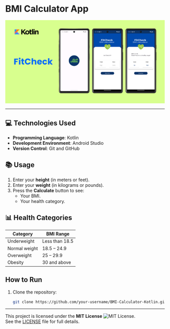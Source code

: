 # BMI Calculator App
![](https://github.com/thitiP11222/BMI-Calculator-Kotlin/blob/main/mockup.png)

---

## **💻 Technologies Used**

- **Programming Language**: Kotlin
- **Development Environment**: Android Studio
- **Version Control**: Git and GitHub

## **📚 Usage**

1. Enter your **height** (in meters or feet).
2. Enter your **weight** (in kilograms or pounds).
3. Press the **Calculate** button to see:
   - Your BMI.
   - Your health category.

## **📊 Health Categories**

| Category       | BMI Range        |
|----------------|------------------|
| Underweight    | Less than 18.5   |
| Normal weight  | 18.5 – 24.9      |
| Overweight     | 25 – 29.9        |
| Obesity        | 30 and above     |


## How to Run

1. Clone the repository:
   ```bash
   git clone https://github.com/your-username/BMI-Calculator-Kotlin.git
   
---

This project is licensed under the **MIT License** ![MIT License](https://img.shields.io/badge/License-MIT-blue.svg).  
See the [LICENSE](LICENSE) file for full details.
